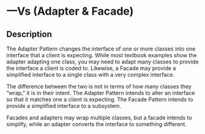 # 一Vs (Adapter & Facade)

## Description

The Adapter Pattern changes the interface of one or more classes into one interface that a client is expecting. While most textbook examples show the adapter adapting one class, you may need to adapt many classes to provide the interface a client is coded to. Likewise, a Facade may provide a simplified interface to a single class with a very complex interface.

The difference between the two is not in terms of how many classes they “wrap,” it is in their intent. The Adapter Pattern intends to alter an interface so that it matches one a client is expecting. The Facade Pattern intends to provide a simplified interface to a subsystem.

Facades and adapters may wrap multiple classes, but a facade intends to simplify, while an adapter converts the interface to something different.
